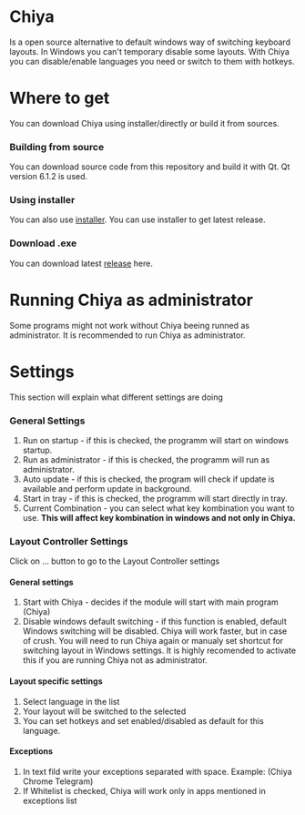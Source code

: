 # Chiya
Is a open source alternative to default windows way of switching keyboard layouts. In Windows you can't temporary disable some layouts. With Chiya you can disable/enable languages you need or switch to them with hotkeys.

# Where to get
You can download Chiya using installer/directly or build it from sources. 

### Building from source
You can download source code from this repository and build it with Qt. Qt version 6.1.2 is used.

### Using installer
You can also use [installer](https://github.com/QYQYMBA/ChiyaProject/releases). You can use installer to get latest release.

### Download .exe
You can download latest [release](https://github.com/QYQYMBA/ChiyaProject/releases) here.

# Running Chiya as administrator
Some programs might not work without Chiya beeing runned as administrator. It is recommended to run Chiya as administrator. 

# Settings
This section will explain what different settings are doing
### General Settings
1) Run on startup - if this is checked, the programm will start on windows startup.
2) Run as administrator - if this is checked, the programm will run as administrator.
3) Auto update - if this is checked, the program will check if update is available and perform update in background.
4) Start in tray - if this is checked, the programm will start directly in tray.
5) Current Combination - you can select what key kombination you want to use. **This will affect key kombination in windows and not only in Chiya.**

### Layout Controller Settings
Click on ... button to go to the Layout Controller settings
#### General settings
1) Start with Chiya - decides if the module will start with main program (Chiya)
2) Disable windows default switching - if this function is enabled, default Windows switching will be disabled. Chiya will work faster, but in case of crush. You will need to run Chiya again or manualy set shortcut for switching layout in Windows settings. It is highly recomended to activate this if you are running Chiya not as administrator.
#### Layout specific settings
1) Select language in the list
2) Your layout will be switched to the selected
3) You can set hotkeys and set enabled/disabled as default for this language.
#### Exceptions
1) In text fild write your exceptions separated with space. Example: (Chiya Chrome Telegram)
2) If Whitelist is checked, Chiya will work only in apps mentioned in exceptions list


